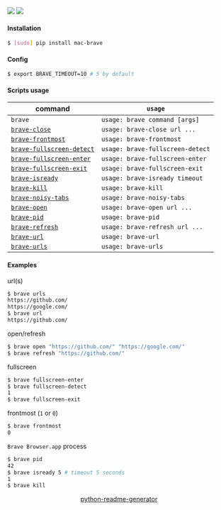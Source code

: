 <!--
https://pypi.org/project/readme-generator/
https://pypi.org/project/python-readme-generator/
-->

[![](https://img.shields.io/badge/OS-macOS-blue.svg?longCache=True)]()
[![](https://img.shields.io/badge/language-AppleScript-blue.svg?longCache=True)]()

#### Installation
```bash
$ [sudo] pip install mac-brave
```

#### Config
```bash
$ export BRAVE_TIMEOUT=10 # 5 by default
```

#### Scripts usage
command|`usage`
-|-
`brave` |`usage: brave command [args]`
[`brave-close`](# "close tab by url") |`usage: brave-close url ...`
[`brave-frontmost`](# "print 1 if 'Brave Browser.app' is frontmost, else 0") |`usage: brave-frontmost`
[`brave-fullscreen-detect`](# "print 1 if 'Brave Browser.app' is in fullscreen mode, else 0") |`usage: brave-fullscreen-detect`
[`brave-fullscreen-enter`](# "enter fullscreen mode") |`usage: brave-fullscreen-enter`
[`brave-fullscreen-exit`](# "exit fullscreen mode") |`usage: brave-fullscreen-exit`
[`brave-isready`](# "print 1 if Brave Browser is active and ready, else 0") |`usage: brave-isready timeout`
[`brave-kill`](# "list tabs with playing audio") |`usage: brave-kill`
[`brave-noisy-tabs`](# "print") |`usage: brave-noisy-tabs`
[`brave-open`](# "open url(s)") |`usage: brave-open url ...`
[`brave-pid`](# "print 'Brave Browser.app' pid") |`usage: brave-pid`
[`brave-refresh`](# "refresh url(s)") |`usage: brave-refresh url ...`
[`brave-url`](# "print active url") |`usage: brave-url`
[`brave-urls`](# "print urls") |`usage: brave-urls`

#### Examples
url(s)
```bash
$ brave urls
https://github.com/
https://google.com/
$ brave url
https://github.com/
```

open/refresh
```bash
$ brave open "https://github.com/" "https://google.com/"
$ brave refresh "https://github.com/"
```

fullscreen
```bash
$ brave fullscreen-enter
$ brave fullscreen-detect
1
$ brave fullscreen-exit
```

frontmost (`1` or `0`)
```bash
$ brave frontmost
0
```

`Brave Browser.app` process
```bash
$ brave pid
42
$ brave isready 5 # timeout 5 seconds
1
$ brave kill
```

<p align="center">
    <a href="https://pypi.org/project/python-readme-generator/">python-readme-generator</a>
</p>